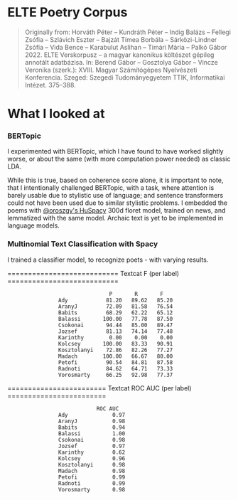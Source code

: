 
# ELTE Poetry Corpus

> Originally from: Horváth Péter – Kundráth Péter – Indig Balázs – Fellegi Zsófia – Szlávich Eszter – Bajzát Tímea Borbála – Sárközi-Lindner Zsófia – Vida Bence – Karabulut Aslihan – Timári Mária – Palkó Gábor 2022. ELTE Verskorpusz – a magyar kanonikus költészet gépileg annotált adatbázisa. In: Berend Gábor – Gosztolya Gábor – Vincze Veronika (szerk.): XVIII. Magyar Számítógépes Nyelvészeti Konferencia. Szeged: Szegedi Tudományegyetem TTIK, Informatikai Intézet. 375–388.

# What I looked at

### BERTopic

I experimented with BERTopic, which I have found to have worked slightly worse, or about the same (with more computation power needed) as classic LDA. 

While this is true, based on coherence score alone, it is important  to note, that I intentionally challenged BERTopic, with a task, where attention is barely usable due to stylistic use of language; and sentence transformers could not have been used due to similar stylistic problems. I embedded the poems with [@oroszgy's HuSpacy](https://github.com/huspacy/huspacy) 300d floret model, trained on news, and lemmatized with the same model. Archaic text is yet to be implemented in language models.

### Multinomial Text Classification with Spacy

I trained a classifier model, to recognize poets - with varying results. 

=========================== Textcat F (per label) ===========================

                                    P       R       F
                    Ady            81.20   89.62   85.20
                    AranyJ         72.09   81.58   76.54
                    Babits         68.29   62.22   65.12
                    Balassi       100.00   77.78   87.50
                    Csokonai       94.44   85.00   89.47
                    Jozsef         81.13   74.14   77.48
                    Karinthy        0.00    0.00    0.00
                    Kolcsey       100.00   83.33   90.91
                    Kosztolanyi    72.86   82.26   77.27
                    Madach        100.00   66.67   80.00
                    Petofi         90.54   84.81   87.58
                    Radnoti        84.62   64.71   73.33
                    Vorosmarty     66.25   92.98   77.37


======================== Textcat ROC AUC (per label) ========================

                                ROC AUC
                    Ady              0.97
                    AranyJ           0.98
                    Babits           0.94
                    Balassi          1.00
                    Csokonai         0.98
                    Jozsef           0.97
                    Karinthy         0.62
                    Kolcsey          0.96
                    Kosztolanyi      0.98
                    Madach           0.98
                    Petofi           0.99
                    Radnoti          0.99
                    Vorosmarty       0.98